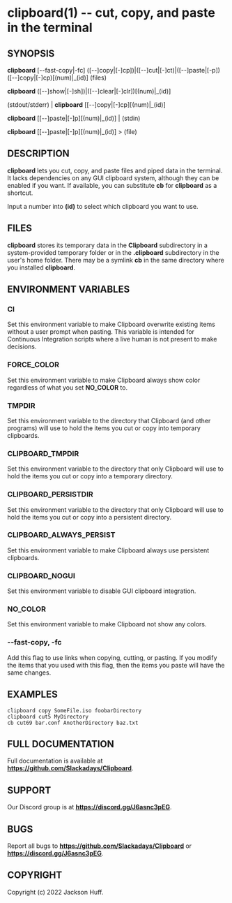 clipboard(1) -- cut, copy, and paste in the terminal
=====

## SYNOPSIS

**clipboard** [--fast-copy|-fc] ([--]copy|[-]cp])|([--]cut|[-]ct)|([--]paste|[-p])([--]copy|[-]cp)[(num)|_(id)] (files)

**clipboard** ([--]show|[-]sh])|([--]clear|[-]clr])[(num)|_(id)]

(stdout/stderr) | **clipboard** [[--]copy|[-]cp][(num)|_(id)]

**clipboard** [[--]paste|[-]p][(num)|_(id)] | (stdin)

**clipboard** [[--]paste|[-]p][(num)|_(id)] > (file)

## DESCRIPTION

**clipboard** lets you cut, copy, and paste files and piped data in the terminal. It lacks dependencies on any GUI clipboard system, although they can be enabled if you want. If available, you can substitute **cb** for **clipboard** as a shortcut.

Input a number into **(id)** to select which clipboard you want to use. 

## FILES

**clipboard** stores its temporary data in the **Clipboard** subdirectory in a system-provided temporary folder or in the **.clipboard** subdirectory in the user's home folder. There may be a symlink **cb** in the same directory where you installed **clipboard**.

## ENVIRONMENT VARIABLES

### **CI**

Set this environment variable to make Clipboard overwrite existing items without a user prompt when pasting. This variable is intended for Continuous Integration scripts where a live human is not present to make decisions.

### **FORCE_COLOR**

Set this environment variable to make Clipboard always show color regardless of what you set **NO_COLOR** to.

### **TMPDIR**

Set this environment variable to the directory that Clipboard (and other programs) will use to hold the items you cut or copy into temporary clipboards.

### **CLIPBOARD_TMPDIR**

Set this environment variable to the directory that only Clipboard will use to hold the items you cut or copy into a temporary directory.

### **CLIPBOARD_PERSISTDIR** 

Set this environment variable to the directory that only Clipboard will use to hold the items you cut or copy into a persistent directory.

### **CLIPBOARD_ALWAYS_PERSIST**

Set this environment variable to make Clipboard always use persistent clipboards.

### **CLIPBOARD_NOGUI**

Set this environment variable to disable GUI clipboard integration.

### **NO_COLOR**

Set this environment variable to make Clipboard not show any colors.

### **\-\-fast-copy**, **-fc**

Add this flag to use links when copying, cutting, or pasting. If you modify the items that you used with this flag, then the items you paste will have the same changes.

## EXAMPLES

```
clipboard copy SomeFile.iso foobarDirectory
clipboard cut5 MyDirectory
cb cut69 bar.conf AnotherDirectory baz.txt
```

## FULL DOCUMENTATION

Full documentation is available at __https://github.com/Slackadays/Clipboard__.

## SUPPORT

Our Discord group is at __https://discord.gg/J6asnc3pEG__.

## BUGS

Report all bugs to __https://github.com/Slackadays/Clipboard__ or __https://discord.gg/J6asnc3pEG__.

## COPYRIGHT

Copyright (c) 2022 Jackson Huff.